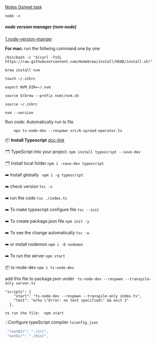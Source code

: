 [Notes Gsheet task](https://docs.google.com/spreadsheets/d/1MBXwR8tweXomw-iDjiiWFAZovhVCEC7w_asXQzT0pYE/edit#gid=0)







    node -v

#####  node version manager (nvm node)
[1.node-version-manger](https://www.freecodecamp.org/news/nvm-for-windows-how-to-download-and-install-node-version-manager-in-windows-10/)

**For mac:** run the follwing command one by one
    
    /bin/bash -c "$(curl -fsSL https://raw.githubusercontent.com/Homebrew/install/HEAD/install.sh)"

    brew install nvm

    touch ~/.zshrc
    
    export NVM_DIR=~/.nvm

    source $(brew --prefix nvm)/nvm.sh
    
    source ~/.zshrc

    nvm --version

Run code: Automatically run ts file

        npx ts-node-dev --respawn src/6-spread-operator.ts

📦 **Install Typescript**
[doc-link](https://www.typescriptlang.org/download)

🗂️ TypeScript into your project. `npm install typescript --save-dev`

🗂️ Install local folder `npm i -save-dev typescript`

➡️ Install globally ` npm i -g typescript`

➡️ check version `tsc -v`

➡️ run the code `tsc ./index.ts`

➡️ To make typescript configure file ` tsc --init `

➡️ To create package.json file `npm init -y`

➡️ To see the change automatically `tsc -w`

➡️ or install nodemon `npm i -D nodemon`

➡️ To run the server `npm start`

📦 ts-node-dev `npm i ts-node-dev`

    
add this file to package.json under ` ts-node-dev --respawn --transpile-only server.ts`

    "scripts": {
        "start": "ts-node-dev --respawn --transpile-only index.ts",
        "test": "echo \"Error: no test specified\" && exit 1"
      },

    to run the file:  npm start

💡Configure typeScript compiler `tsconfig.json`

```typescript
 "rootDir": "./src",     
 "outDir": "./dist",    
```

 
